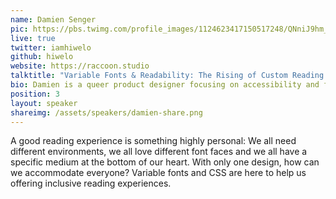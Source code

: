 ```yaml
---
name: Damien Senger
pic: https://pbs.twimg.com/profile_images/1124623417150517248/QNniJ9hm_400x400.jpg
live: true
twitter: iamhiwelo
github: hiwelo
website: https://raccoon.studio
talktitle: "Variable Fonts & Readability: The Rising of Custom Reading Experiences"
bio: Damien is a queer product designer focusing on accessibility and fighting for a more inclusive web. Speaker in Europe, they talk in web conferences about using design and CSS to craft more inclusive experiences. Senior Product Designer for Castor EDC in Amsterdam, their inner self is a wild raccoon.
position: 3
layout: speaker
shareimg: /assets/speakers/damien-share.png
---
```


A good reading experience is something highly personal: We all need different environments, we all love different font faces and we all have a specific medium at the bottom of our heart. With only one design, how can we accommodate everyone? Variable fonts and CSS are here to help us offering inclusive reading experiences.
